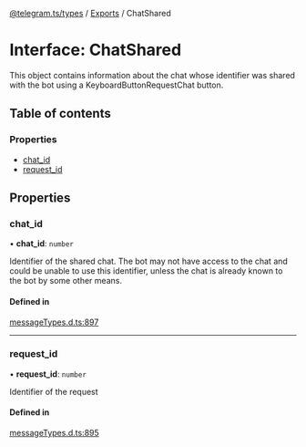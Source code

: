 [@telegram.ts/types](../README.md) / [Exports](../modules.md) / ChatShared

# Interface: ChatShared

This object contains information about the chat whose identifier was shared with the bot using a KeyboardButtonRequestChat button.

## Table of contents

### Properties

- [chat\_id](ChatShared.md#chat_id)
- [request\_id](ChatShared.md#request_id)

## Properties

### chat\_id

• **chat\_id**: `number`

Identifier of the shared chat. The bot may not have access to the chat and could be unable to use this identifier, unless the chat is already known to the bot by some other means.

#### Defined in

[messageTypes.d.ts:897](https://github.com/telegramsjs/types/blob/d08200f/src/messageTypes.d.ts#L897)

___

### request\_id

• **request\_id**: `number`

Identifier of the request

#### Defined in

[messageTypes.d.ts:895](https://github.com/telegramsjs/types/blob/d08200f/src/messageTypes.d.ts#L895)
